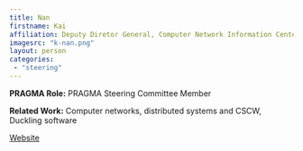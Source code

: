 ```yaml
---
title: Nan
firstname: Kai
affiliation: Deputy Diretor General, Computer Network Information Center (CNIC), Chinese Academy of Sciences (CAS)
imagesrc: "k-nan.png"
layout: person
categories:
 - "steering"
---
```


**PRAGMA Role:** PRAGMA Steering Committee Member

**Related Work:** Computer networks, distributed systems and CSCW, Duckling software

[Website][1]

[1]: http://www.escience.cn/people/kainan

